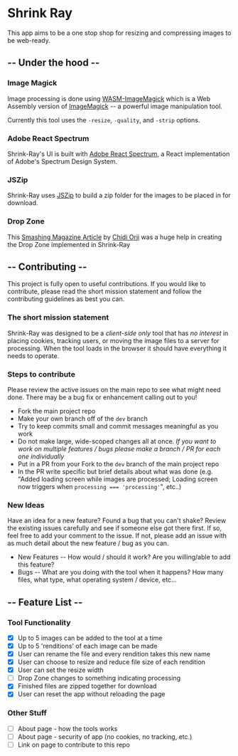 # Shrink Ray

This app aims to be a one stop shop for resizing and compressing images to be web-ready.

## -- Under the hood --

### Image Magick

Image processing is done using [WASM-ImageMagick](https://www.npmjs.com/package/wasm-imagemagick) which is a Web Assembly version of [ImageMagick](https://imagemagick.org/index.php) -- a powerful image manipulation tool.

Currently this tool uses the `-resize`, `-quality`, and `-strip` options.

### Adobe React Spectrum

Shrink-Ray's UI is built with [Adobe React Spectrum](https://react-spectrum.adobe.com/react-spectrum/index.html), a React implementation of Adobe's Spectrum Design System.

### JSZip

Shrink-Ray uses [JSZip](https://stuk.github.io/jszip/) to build a zip folder for the images to be placed in for download.

### Drop Zone

This [Smashing Magazine Article](https://www.smashingmagazine.com/2020/02/html-drag-drop-api-react/) by [Chidi Orji](https://www.smashingmagazine.com/author/chidi-orji/) was a huge help in creating the Drop Zone implemented in Shrink-Ray

## -- Contributing --

This project is fully open to useful contributions. If you would like to contribute, please read the short mission statement and follow the contributing guidelines as best you can.

### The short mission statement

Shrink-Ray was designed to be a _client-side only_ tool that has _no interest_ in placing cookies, tracking users, or moving the image files to a server for processing. When the tool loads in the browser it should have everything it needs to operate.

### Steps to contribute

Please review the active issues on the main repo to see what might need done. There may be a bug fix or enhancement calling out to you!

- Fork the main project repo
- Make your own branch off of the `dev` branch
- Try to keep commits small and commit messages meaningful as you work
- Do not make large, wide-scoped changes all at once. _If you want to work on multiple features / bugs please make a branch / PR for each one individually_
- Put in a PR from your Fork to the `dev` branch of the main project repo
- In the PR write specific but brief details about what was done (e.g. "Added loading screen while images are processed; Loading screen now triggers when `processing === 'processing'`", etc..)

### New Ideas

Have an idea for a new feature? Found a bug that you can't shake? Review the existing issues carefully and see if someone else got there first. If so, feel free to add your comment to the issue. If not, please add an issue with as much detail about the new feature / bug as you can.

- New Features -- How would / should it work? Are you willing/able to add this feature?
- Bugs -- What are you doing with the tool when it happens? How many files, what type, what operating system / device, etc...

## -- Feature List --

### Tool Functionality

- [x] Up to 5 images can be added to the tool at a time
- [x] Up to 5 'renditions' of each image can be made
- [x] User can rename the file and every rendition takes this new name
- [x] User can choose to resize and reduce file size of each rendition
- [x] User can set the resize width
- [ ] Drop Zone changes to something indicating processing
- [x] Finished files are zipped together for download
- [x] User can reset the app without reloading the page

### Other Stuff

- [ ] About page - how the tools works
- [ ] About page - security of app (no cookies, no tracking, etc.)
- [ ] Link on page to contribute to this repo
